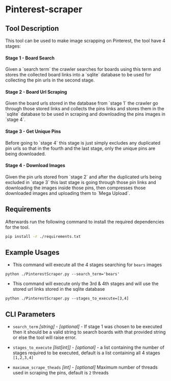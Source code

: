 # Pinterest-scraper

## Tool Description
This tool can be used to make image scrapping on Pinterest, the tool have 4 stages:

<h4>Stage 1 - Board Search</h4>
Given a `search term` the crawler searches for boards using this term and stores the collected board links into a `sqlite` database to be used for collecting the pin urls in the second stage. 

<h4>Stage 2 - Board Url Scraping</h4>
Given the board urls stored in the database from `stage 1` the crawler go through those stored links and collects the pins links and stores them in the `sqlite` database to be used in scraping and downloading the pins images in `stage 4`. 

<h4>Stage 3 - Get Unique Pins </h4>
Before going to `stage 4` this stage is just simply excludes any duplicated pin urls so that in the fourth and the last stage, only the unique pins are being downloaded. 

<h4>Stage 4 - Download Images</h4>
Given the pin urls stored from `stage 2` and after the duplicated urls being excluded in `stage 3` this last stage is going through those pin links and downloading the images inside those pins, then compresses those downloaded images and uploading them to `Mega Upload`. 

## Requirements
Afterwards run the following command to install the required dependencies for the tool. 
```sh
pip install -r ./requirements.txt
```

## Example Usages
* This command will execute all the 4 stages searching for `bears` images
```shell
python ./PinterestScraper.py --search_term='bears'
```


* This command will execute only the 3rd & 4th stages and will use the stored url links stored in the sqlite database
```shell
python ./PinterestScraper.py --stages_to_execute=[3,4]
```

## CLI Parameters

* `search_term` _[string]_ - _[optional]_ - If stage 1 was chosen to be executed then it should be a valid string to search boards with that provided string or else the tool will raise error. 

* `stages_to_execute` _[list[int]]_ - _[optional]_ - a list containing the number of stages required to be executed, default is a list containing all 4 stages `[1,2,3,4]`

* `maximum_scrape_theads` _[int]_ - _[optional]_ Maximum number of threads used in scraping the pins, default is `2` threads

